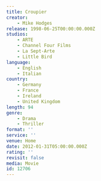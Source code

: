 ```yaml
---
title: Croupier
creator:
    - Mike Hodges
release: 1998-06-25T00:00:00.000Z
studios:
    - ARTE
    - Channel Four Films
    - La Sept-Arte
    - Little Bird
language:
    - English
    - Italian
country:
    - Germany
    - France
    - Ireland
    - United Kingdom
length: 94
genre:
    - Drama
    - Thriller
format: ''
service: ''
venue: Home
date: 2012-01-31T05:00:00.000Z
rating: ''
revisit: false
media: Movie
id: 12706
---
```



